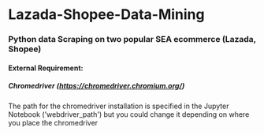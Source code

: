 # Lazada-Shopee-Data-Mining

### Python data Scraping on two popular SEA ecommerce (Lazada, Shopee)

#### External Requirement:
##### Chromedriver (https://chromedriver.chromium.org/) 
The path for the chromedriver installation is specified in the Jupyter Notebook ('webdriver_path') but you could change it depending on where you place the chromedriver
